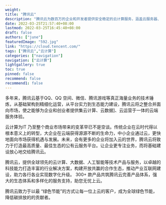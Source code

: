 ```yaml
---
weight: 
title: "腾讯云"
description: "腾讯云为数百万的企业和开发者提供安全稳定的云计算服务，涵盖云服务器、云数据库、云存储、视频与CDN、域名注册等全方位云服务和各行业解决方案。"
date: 2022-03-25T21:57:40+08:00
lastmod: 2022-03-25T16:45:40+08:00
draft: false
authors: ["june"]
featuredImage: "592.jpg"
link: "https://cloud.tencent.com/"
tags: ["腾讯云","云计算"]
categories: ["navigation"]
navigation: ["云计算"]
lightgallery: true
toc: true
pinned: false
recommend: false
recommend1: false
---
```

多年来，腾讯云基于QQ、QQ 空间、微信、腾讯游戏等真正海量业务的技术锤炼，从基础架构到精细化运营，从平台实力到生态能力建设，腾讯云将之整合并面向市场，使之能够为企业和创业者提供集云计算、云数据]、云运营于一体的云端服务体验。

云计算为IT 乃至整个商业市场带来的变革早已不是空谈。传统企业在云时代得以根本意义上的转型，大企业在云端获得源源不断的生命力，中小企业通过云，更快地面向市场获得机遇与发展。未来，会有更多的企业将加入云的世界，腾讯云将致力于打造最高质量、最佳生态的公有云服务平台。让企业更专注业务，而将基础建设放心地交给腾讯云。

腾讯云，提供全球领先的云计算、大数据、人工智能等技术产品与服务，以卓越的科技能力打造丰富的行业解决方案，构建开放共赢的合作生态，推动产业互联网建设，助力各行各业实现数字化升级。
300+ 款产品共筑腾讯云完善产品体系，强大的生态体系和多样化的服务支持，助您无忧上云。

腾讯云致力于以最 “绿色节能”的方式让每一位上云的客户，成为全球绿色节能，降低碳排放的的贡献者。